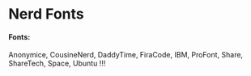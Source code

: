 # Nerd Fonts

#### Fonts:
Anonymice,
CousineNerd,
DaddyTime,
FiraCode,
IBM,
ProFont,
Share,
ShareTech,
Space,
Ubuntu !!!
